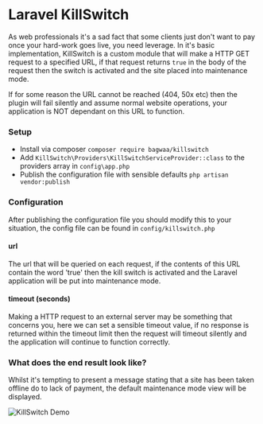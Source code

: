 # Laravel KillSwitch

As web professionals it's a sad fact that some clients just don't want to pay once your hard-work goes live, you need 
leverage.  In it's basic implementation, KillSwitch is a custom module that will make a HTTP GET request to a 
specified URL, if that request returns `true` in the body of the request then the switch is activated and the site 
placed into maintenance mode.

If for some reason the URL cannot be reached (404, 50x etc) then the plugin will fail silently and assume normal 
website operations, your application is NOT dependant on this URL to function.

### Setup

* Install via composer `composer require bagwaa/killswitch`
* Add `KillSwitch\Providers\KillSwitchServiceProvider::class` to the providers array in  `config\app.php`
* Publish the configuration file with sensible defaults `php artisan vendor:publish` 

### Configuration

After publishing the configuration file you should modify this to your situation, the config file can be found
in `config/killswitch.php`
 
#### url
 
The url that will be queried on each request, if the contents of this URL contain the word 'true' then the kill switch 
is activated and the Laravel application will be put into maintenance mode.
 
#### timeout (seconds)
 
Making a HTTP request to an external server may be something that concerns you, here we can set a sensible timeout
value, if no response is returned within the timeout limit then the request will timeout silently and the application
will continue to function correctly.
 
### What does the end result look like?
 
Whilst it's tempting to present a message stating that a site has been taken offline do to lack of payment, the default
maintenance mode view will be displayed.
  
![KillSwitch Demo](http://i.imgur.com/OUAG8KA.png)


